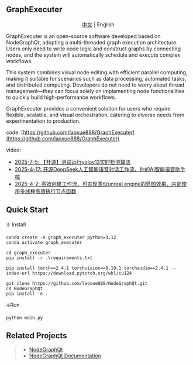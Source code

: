 

## GraphExecuter

</div>

<div align="center">

[中文](./docs/readme_zh.md) | English

</div>

GraphExecuter is an open-source software developed based on NodeGraphQt, adopting a multi-threaded graph execution architecture. Users only need to write node logic and construct graphs by connecting nodes, and the system will automatically schedule and execute complex workflows.

This system combines visual node editing with efficient parallel computing, making it suitable for scenarios such as data processing, automated tasks, and distributed computing. Developers do not need to worry about thread management—they can focus solely on implementing node functionalities to quickly build high-performance workflows.

GraphExecuter provides a convenient solution for users who require flexible, scalable, and visual orchestration, catering to diverse needs from experimentation to production.


code: [https://github.com/laoxue888/GraphExecuter](https://github.com/laoxue888/GraphExecuter)

video:

- [2025-7-5: 【开源】测试运行yolov13实时检测算法](https://www.bilibili.com/video/BV1eU3XzSEum/?vd_source=3bf4271e80f39cfee030114782480463)
- [2025-4-17: 开源DeepSeek人工智能语音对话工作流，你的AI智能语音助手啦](https://www.bilibili.com/video/BV1e15qz7ESi/?vd_source=3bf4271e80f39cfee030114782480463)
- [2025-4-2: 高效创建工作流，可实现类似unreal engine的蓝图效果，内部使用多线程高效执行节点函数](https://www.bilibili.com/video/BV1PkfKY1Esk/?vd_source=3bf4271e80f39cfee030114782480463)


## Quick Start

❇️ Install

```shell
conda create -n graph_executer python=3.12
conda activate graph_executer

cd graph_executer
pip install -r .\requirements.txt

pip install torch==2.4.1 torchvision==0.19.1 torchaudio==2.4.1 --index-url https://download.pytorch.org/whl/cu124

git clone https://github.com/laoxue888/NodeGraphQt.git
cd NodeGraphQt
pip install -e .
```

❇️Run

```shell
python main.py
```

## Related Projects

> - [NodeGraphQt](https://github.com/jchanvfx/NodeGraphQt)
> - [NodeGraphQt Documentation](https://chantonic.com/NodeGraphQt/api/index.html)
